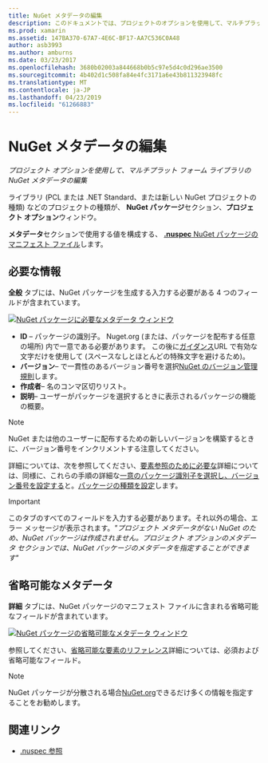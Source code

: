 ```yaml
---
title: NuGet メタデータの編集
description: このドキュメントでは、プロジェクトのオプションを使用して、マルチプラット フォーム ライブラリの NuGet メタデータを編集する方法について説明します。 必須およびオプションの両方のメタデータがについて説明します。
ms.prod: xamarin
ms.assetid: 147BA370-67A7-4E6C-BF17-AA7C536C0A48
author: asb3993
ms.author: amburns
ms.date: 03/23/2017
ms.openlocfilehash: 3680b02003a844668b0b5c97e5d4c0d296ae3500
ms.sourcegitcommit: 4b402d1c508fa84e4fc3171a6e43b811323948fc
ms.translationtype: MT
ms.contentlocale: ja-JP
ms.lasthandoff: 04/23/2019
ms.locfileid: "61266883"
---
```

# <a name="editing-nuget-metadata"></a>NuGet メタデータの編集

_プロジェクト オプションを使用して、マルチプラット フォーム ライブラリの NuGet メタデータの編集_

ライブラリ (PCL または .NET Standard、または新しい NuGet プロジェクトの種類) などのプロジェクトの種類が、 **NuGet パッケージ**セクション、**プロジェクト オプション**ウィンドウ。

**メタデータ**セクションで使用する値を構成する、 [ **.nuspec** NuGet パッケージのマニフェスト ファイル](https://docs.microsoft.com/nuget/create-packages/creating-a-package#the-role-and-structure-of-the-nuspec-file)します。

## <a name="required-information"></a>必要な情報

**全般** タブには、NuGet パッケージを生成する入力する必要がある 4 つのフィールドが含まれています。

[![](metadata-images/metadata-general-sml.png "NuGet パッケージに必要なメタデータ ウィンドウ")](metadata-images/metadata-general.png#lightbox)

- **ID** – パッケージの識別子。 Nuget.org (または、パッケージを配布する任意の場所) 内で一意である必要があります。 この後に[ガイダンス](https://docs.microsoft.com/nuget/create-packages/creating-a-package#choosing-a-unique-package-identifier-and-setting-the-version-number)URL で有効な文字だけを使用して (スペースなしとほとんどの特殊文字を避けるため)。
- **バージョン**– で一貫性のあるバージョン番号を選択[NuGet のバージョン管理規則](https://docs.microsoft.com/nuget/create-packages/dependency-versions)します。
- **作成者**– 名のコンマ区切りリスト。
- **説明**– ユーザーがパッケージを選択するときに表示されるパッケージの機能の概要。

> [!NOTE]
> NuGet または他のユーザーに配布するための新しいバージョンを構築するときに、バージョン番号をインクリメントする注意してください。

詳細については、次を参照してください、[要素参照のために必要な](https://docs.microsoft.com/nuget/schema/nuspec#required-metadata-elements)詳細については、同様に、これらの手順の詳細な[一意のパッケージ識別子を選択し、バージョン番号を設定する](https://docs.microsoft.com/nuget/create-packages/creating-a-package#choosing-a-unique-package-identifier-and-setting-the-version-number)と。[パッケージの種類を設定](https://docs.microsoft.com/nuget/create-packages/creating-a-package#setting-a-package-type)します。

> [!IMPORTANT]
> このタブのすべてのフィールドを入力する必要があります。それ以外の場合、エラー メッセージが表示されます。_"プロジェクト メタデータがない NuGet のため、NuGet パッケージは作成されません。プロジェクト オプションのメタデータ セクションでは、NuGet パッケージのメタデータを指定することができます"_

## <a name="optional-metadata"></a>省略可能なメタデータ

**詳細** タブには、NuGet パッケージのマニフェスト ファイルに含まれる省略可能なフィールドが含まれています。

[![](metadata-images/metadata-detail-sml.png "NuGet パッケージの省略可能なメタデータ ウィンドウ")](metadata-images/metadata-detail.png#lightbox)

参照してください、[省略可能な要素のリファレンス](https://docs.microsoft.com/nuget/schema/nuspec#optional-metadata-elements)詳細については、必須および省略可能なフィールド。

> [!NOTE]
> NuGet パッケージが分散される場合[NuGet.org](https://www.nuget.org)できるだけ多くの情報を指定することをお勧めします。


## <a name="related-links"></a>関連リンク

- [.nuspec 参照](https://docs.microsoft.com/nuget/schema/nuspec#general-form-and-schema)
